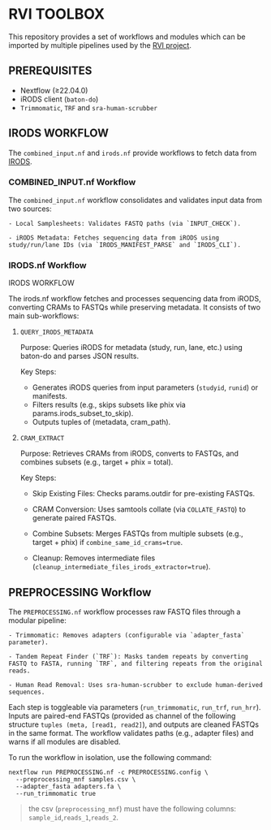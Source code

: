 # RVI TOOLBOX

This repository provides a set of workflows and modules which can be imported by multiple pipelines used by the [RVI project](https://www.sanger.ac.uk/group/respiratory-virus-and-microbiome-initiative/).

## PREREQUISITES
- Nextflow (≥22.04.0)
- iRODS client (`baton-do`)
- `Trimmomatic`, `TRF` and `sra-human-scrubber`

## IRODS WORKFLOW

The `combined_input.nf` and `irods.nf` provide workflows to fetch data from [IRODS](https://irods.org/).

### COMBINED_INPUT.nf Workflow

The `combined_input.nf` workflow consolidates and validates input data from two sources:

    - Local Samplesheets: Validates FASTQ paths (via `INPUT_CHECK`).

    - iRODS Metadata: Fetches sequencing data from iRODS using study/run/lane IDs (via `IRODS_MANIFEST_PARSE` and `IRODS_CLI`).

### IRODS.nf Workflow

IRODS WORKFLOW

The irods.nf workflow fetches and processes sequencing data from iRODS, converting CRAMs to FASTQs while preserving metadata. It consists of two main sub-workflows:

1. `QUERY_IRODS_METADATA`

    Purpose: Queries iRODS for metadata (study, run, lane, etc.) using baton-do and parses JSON results.

    Key Steps:

    - Generates iRODS queries from input parameters (`studyid`, `runid`) or manifests.
    - Filters results (e.g., skips subsets like phix via params.irods_subset_to_skip).
    - Outputs tuples of (metadata, cram_path).

2. `CRAM_EXTRACT`

    Purpose: Retrieves CRAMs from iRODS, converts to FASTQs, and combines subsets (e.g., target + phix = total).

    Key Steps:

    - Skip Existing Files: Checks params.outdir for pre-existing FASTQs.

    - CRAM Conversion: Uses samtools collate (via `COLLATE_FASTQ`) to generate paired FASTQs.

    - Combine Subsets: Merges FASTQs from multiple subsets (e.g., target + phix) if `combine_same_id_crams=true`.

    - Cleanup: Removes intermediate files (`cleanup_intermediate_files_irods_extractor=true`).

## PREPROCESSING Workflow

The `PREPROCESSING.nf` workflow processes raw FASTQ files through a modular pipeline:

    - Trimmomatic: Removes adapters (configurable via `adapter_fasta` parameter).

    - Tandem Repeat Finder (`TRF`): Masks tandem repeats by converting FASTQ to FASTA, running `TRF`, and filtering repeats from the original reads.

    - Human Read Removal: Uses sra-human-scrubber to exclude human-derived sequences.

Each step is toggleable via parameters (`run_trimmomatic`, `run_trf`, `run_hrr`). Inputs are paired-end FASTQs (provided as channel of the following structure `tuples (meta, [read1, read2]`), and outputs are cleaned FASTQs in the same format. The workflow validates paths (e.g., adapter files) and warns if all modules are disabled.

To run the workflow in isolation, use the following command:

```{bash}
nextflow run PREPROCESSING.nf -c PREPROCESSING.config \
  --preprocessing_mnf samples.csv \
  --adapter_fasta adapters.fa \
  --run_trimmomatic true
```

> the csv (`preprocessing_mnf`) must have the following columns: `sample_id`,`reads_1`,`reads_2`.
